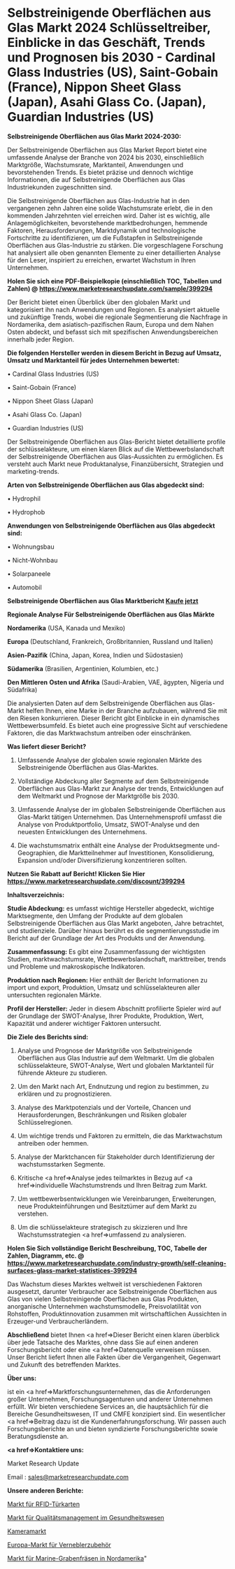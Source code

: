 # Selbstreinigende Oberflächen aus Glas Markt 2024 Schlüsseltreiber, Einblicke in das Geschäft, Trends und Prognosen bis 2030 - Cardinal Glass Industries (US), Saint-Gobain (France), Nippon Sheet Glass (Japan), Asahi Glass Co. (Japan), Guardian Industries (US)

<strong>Selbstreinigende Oberflächen aus Glas Markt 2024-2030:</strong>

Der Selbstreinigende Oberflächen aus Glas Market Report bietet eine umfassende Analyse der Branche von 2024 bis 2030, einschließlich Marktgröße, Wachstumsrate, Marktanteil, Anwendungen und bevorstehenden Trends. Es bietet präzise und dennoch wichtige Informationen, die auf Selbstreinigende Oberflächen aus Glas Industriekunden zugeschnitten sind.

Die Selbstreinigende Oberflächen aus Glas-Industrie hat in den vergangenen zehn Jahren eine solide Wachstumsrate erlebt, die in den kommenden Jahrzehnten viel erreichen wird. Daher ist es wichtig, alle Anlagemöglichkeiten, bevorstehende marktbedrohungen, hemmende Faktoren, Herausforderungen, Marktdynamik und technologische Fortschritte zu identifizieren, um die Fußstapfen in Selbstreinigende Oberflächen aus Glas-Industrie zu stärken. Die vorgeschlagene Forschung hat analysiert alle oben genannten Elemente zu einer detaillierten Analyse für den Leser, inspiriert zu erreichen, erwartet Wachstum in Ihren Unternehmen.

<strong>Holen Sie sich eine PDF-Beispielkopie (einschließlich TOC, Tabellen und Zahlen) @
</strong><strong><a href=https://www.marketresearchupdate.com/sample/399294><strong>https://www.marketresearchupdate.com/sample/399294</u></font></a></strong></strong>

Der Bericht bietet einen Überblick über den globalen Markt und kategorisiert ihn nach Anwendungen und Regionen. Es analysiert aktuelle und zukünftige Trends, wobei die regionale Segmentierung die Nachfrage in Nordamerika, dem asiatisch-pazifischen Raum, Europa und dem Nahen Osten abdeckt, und befasst sich mit spezifischen Anwendungsbereichen innerhalb jeder Region.

<strong>Die folgenden Hersteller werden in diesem Bericht in Bezug auf Umsatz, Umsatz und Marktanteil für jedes Unternehmen bewertet:</strong>

• Cardinal Glass Industries (US)

• Saint-Gobain (France)

• Nippon Sheet Glass (Japan)

• Asahi Glass Co. (Japan)

• Guardian Industries (US)

Der Selbstreinigende Oberflächen aus Glas-Bericht bietet detaillierte profile der schlüsselakteure, um einen klaren Blick auf die Wettbewerbslandschaft der Selbstreinigende Oberflächen aus Glas-Aussichten zu ermöglichen. Es versteht auch Markt neue Produktanalyse, Finanzübersicht, Strategien und marketing-trends.

<strong>Arten von Selbstreinigende Oberflächen aus Glas abgedeckt sind:</strong>

• Hydrophil

• Hydrophob

<strong>Anwendungen von Selbstreinigende Oberflächen aus Glas abgedeckt sind:</strong>

• Wohnungsbau

• Nicht-Wohnbau

• Solarpaneele

• Automobil

<strong>Selbstreinigende Oberflächen aus Glas Marktbericht <a href=https://www.marketresearchupdate.com/buynow/399294>Kaufe jetzt</a></strong>

<strong>Regionale Analyse Für Selbstreinigende Oberflächen aus Glas Märkte</strong>

<strong>Nordamerika</strong> (USA, Kanada und Mexiko)

<strong>Europa</strong> (Deutschland, Frankreich, Großbritannien, Russland und Italien)

<strong>Asien-Pazifik</strong> (China, Japan, Korea, Indien und Südostasien)

<strong>Südamerika</strong> (Brasilien, Argentinien, Kolumbien, etc.)

<strong>Den Mittleren</strong> <strong>Osten und Afrika</strong> (Saudi-Arabien, VAE, ägypten, Nigeria und Südafrika)

Die analysierten Daten auf dem Selbstreinigende Oberflächen aus Glas-Markt helfen Ihnen, eine Marke in der Branche aufzubauen, während Sie mit den Riesen konkurrieren. Dieser Bericht gibt Einblicke in ein dynamisches Wettbewerbsumfeld. Es bietet auch eine progressive Sicht auf verschiedene Faktoren, die das Marktwachstum antreiben oder einschränken.

<strong>Was liefert dieser Bericht?</strong>

1. Umfassende Analyse der globalen sowie regionalen Märkte des Selbstreinigende Oberflächen aus Glas-Marktes.

2. Vollständige Abdeckung aller Segmente auf dem Selbstreinigende Oberflächen aus Glas-Markt zur Analyse der trends, Entwicklungen auf dem Weltmarkt und Prognose der Marktgröße bis 2030.

3. Umfassende Analyse der im globalen Selbstreinigende Oberflächen aus Glas-Markt tätigen Unternehmen. Das Unternehmensprofil umfasst die Analyse von Produktportfolio, Umsatz, SWOT-Analyse und den neuesten Entwicklungen des Unternehmens.

4. Die wachstumsmatrix enthält eine Analyse der Produktsegmente und-Geographien, die Marktteilnehmer auf Investitionen, Konsolidierung, Expansion und/oder Diversifizierung konzentrieren sollten.

<strong>Nutzen Sie Rabatt auf Bericht! Klicken Sie Hier
</strong><strong><a href=https://www.marketresearchupdate.com/discount/399294>https://www.marketresearchupdate.com/discount/399294</b></u></font></strong></a>

<strong>Inhaltsverzeichnis:</strong>

<strong>Studie Abdeckung:</strong> es umfasst wichtige Hersteller abgedeckt, wichtige Marktsegmente, den Umfang der Produkte auf dem globalen Selbstreinigende Oberflächen aus Glas Markt angeboten, Jahre betrachtet, und studienziele. Darüber hinaus berührt es die segmentierungsstudie im Bericht auf der Grundlage der Art des Produkts und der Anwendung.

<strong>Zusammenfassung:</strong> Es gibt eine Zusammenfassung der wichtigsten Studien, marktwachstumsrate, Wettbewerbslandschaft, markttreiber, trends und Probleme und makroskopische Indikatoren.

<strong>Produktion nach Regionen:</strong> Hier enthält der Bericht Informationen zu import und export, Produktion, Umsatz und schlüsselakteuren aller untersuchten regionalen Märkte.

<strong>Profil der Hersteller:</strong> Jeder in diesem Abschnitt profilierte Spieler wird auf der Grundlage der SWOT-Analyse, Ihrer Produkte, Produktion, Wert, Kapazität und anderer wichtiger Faktoren untersucht.

<strong>Die Ziele des Berichts sind:</strong>

1) Analyse und Prognose der Marktgröße von Selbstreinigende Oberflächen aus Glas Industrie auf dem Weltmarkt.
Um die globalen schlüsselakteure, SWOT-Analyse, Wert und globalen Marktanteil für führende Akteure zu studieren.

2) Um den Markt nach Art, Endnutzung und region zu bestimmen, zu erklären und zu prognostizieren.

3) Analyse des Marktpotenzials und der Vorteile, Chancen und Herausforderungen, Beschränkungen und Risiken globaler Schlüsselregionen.

4) Um wichtige trends und Faktoren zu ermitteln, die das Marktwachstum antreiben oder hemmen.

5) Analyse der Marktchancen für Stakeholder durch Identifizierung der wachstumsstarken Segmente.

6) Kritische <a href=>Analyse</a> jedes teilmarktes in Bezug auf <a href=>individuelle</a> Wachstumstrends und Ihren Beitrag zum Markt.

7) Um wettbewerbsentwicklungen wie Vereinbarungen, Erweiterungen, neue Produkteinführungen und Besitztümer auf dem Markt zu verstehen.

8) Um die schlüsselakteure strategisch zu skizzieren und Ihre Wachstumsstrategien <a href=>umfassend</a> zu analysieren.

<strong>Holen Sie Sich vollständige Bericht Beschreibung, TOC, Tabelle der Zahlen, Diagramm, etc. @ </strong><strong><a href=https://www.marketresearchupdate.com/industry-growth/self-cleaning-surfaces-glass-market-statistices-399294>https://www.marketresearchupdate.com/industry-growth/self-cleaning-surfaces-glass-market-statistices-399294</a></font></strong>

Das Wachstum dieses Marktes weltweit ist verschiedenen Faktoren ausgesetzt, darunter Verbraucher ace Selbstreinigende Oberflächen aus Glas von vielen Selbstreinigende Oberflächen aus Glas Produkten, anorganische Unternehmen wachstumsmodelle, Preisvolatilität von Rohstoffen, Produktinnovation zusammen mit wirtschaftlichen Aussichten in Erzeuger-und Verbraucherländern.

<strong>Abschließend</strong> bietet Ihnen <a href=>Dieser</a> Bericht einen klaren überblick über jede Tatsache des Marktes, ohne dass Sie auf einen anderen Forschungsbericht oder eine <a href=>Datenquelle</a> verweisen müssen. Unser Bericht liefert Ihnen alle Fakten über die Vergangenheit, Gegenwart und Zukunft des betreffenden Marktes.

<strong>Über uns:</strong>

 ist ein <a href=>Marktfors</a>chungsunternehmen, das die Anforderungen großer Unternehmen, Forschungsagenturen und anderer Unternehmen erfüllt. Wir bieten verschiedene Services an, die hauptsächlich für die Bereiche Gesundheitswesen, IT und CMFE konzipiert sind. Ein wesentlicher <a href=>Beitrag</a> dazu ist die Kundenerfahrungsforschung. Wir passen auch Forschungsberichte an und bieten syndizierte Forschungsberichte sowie Beratungsdienste an.

<strong><a href=>Kontaktiere uns:</a></strong>

Market Research Update

Email : sales@marketresearchupdate.com

<strong>Unsere anderen Berichte:</strong>

<a href=https://www.linkedin.com/pulse/rfid-door-cards-market-analyzing-latest-developments>Markt für RFID-Türkarten</a>

<a href=https://www.linkedin.com/pulse/healthcare-quality-management-market-size-emerging>Markt für Qualitätsmanagement im Gesundheitswesen</a>

<a href=https://www.linkedin.com/pulse/camera-market-outlooks-2023-size-shares-growth>Kameramarkt</a>

<a href=https://www.linkedin.com/pulse/europe-nebulizer-accessories-market-size-production>Europa-Markt für Verneblerzubehör</a>

<a href=https://www.linkedin.com/pulse/north-america-marine-trencher-market-continues-rapid-growth>Markt für Marine-Grabenfräsen in Nordamerika</a>"
